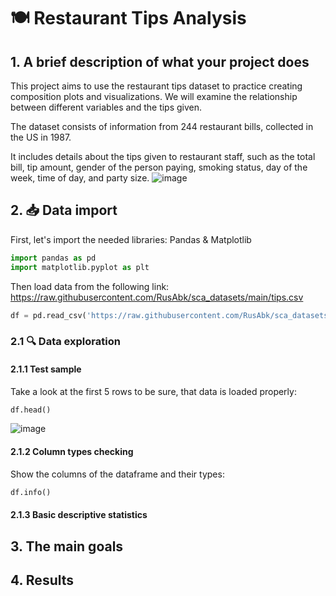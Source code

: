 # **🍽️ Restaurant Tips Analysis**

## 1. A brief description of what your project does

This project aims to use the restaurant tips dataset to practice creating composition plots and visualizations. We will examine the relationship between different variables and the tips given.

The dataset consists of information from 244 restaurant bills, collected in the US in 1987.

It includes details about the tips given to restaurant staff, such as the total bill, tip amount, gender of the person paying, smoking status, day of the week, time of day, and party size.
 ![image](https://thietbikhachsancomvn.wordpress.com/wp-content/uploads/2021/02/nha-hang-la-gi1.jpg?w=1000)
 
## 2. 📥 Data import

First, let's import the needed libraries: Pandas & Matplotlib

```Python
import pandas as pd
import matplotlib.pyplot as plt
```
Then load data from the following link: https://raw.githubusercontent.com/RusAbk/sca_datasets/main/tips.csv
```Python
df = pd.read_csv('https://raw.githubusercontent.com/RusAbk/sca_datasets/main/tips.csv')
```
### 2.1 🔍 Data exploration

#### 2.1.1 Test sample
Take a look at the first 5 rows to be sure, that data is loaded properly:
```Python
df.head()
```
 ![image](<img width="549" height="230" alt="{BA21C211-90FD-4C33-A261-9388390A0264}" src="https://github.com/user-attachments/assets/29178072-50f2-49c1-9589-afb191ca3414" />)

#### 2.1.2 Column types checking
Show the columns of the dataframe and their types:
```Python
df.info()
```

#### 2.1.3 Basic descriptive statistics
## 3. The main goals
## 4. Results
